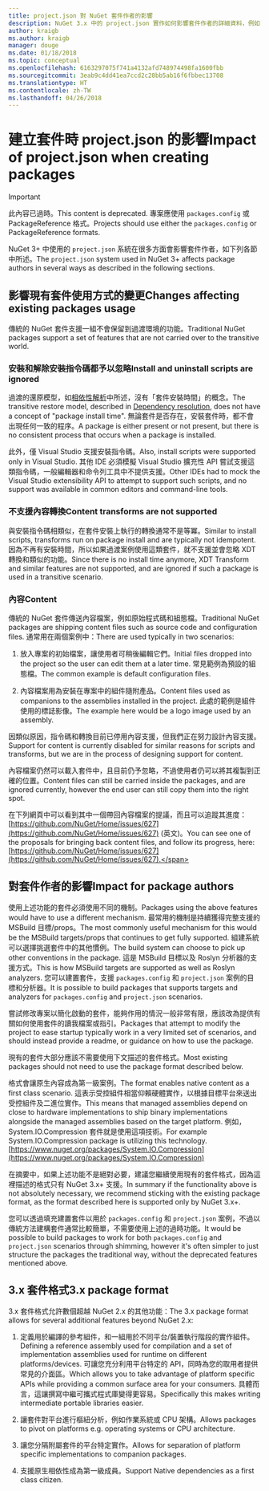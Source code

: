 ```yaml
---
title: project.json 對 NuGet 套件作者的影響
description: NuGet 3.x 中的 project.json 實作如何影響套件作者的詳細資料，例如不支援的功能、內容以及套件格式。
author: kraigb
ms.author: kraigb
manager: douge
ms.date: 01/18/2018
ms.topic: conceptual
ms.openlocfilehash: 6163297075f741a4132afd748974498fa1600fbb
ms.sourcegitcommit: 3eab9c4dd41ea7ccd2c28bb5ab16f6fbbec13708
ms.translationtype: HT
ms.contentlocale: zh-TW
ms.lasthandoff: 04/26/2018
---
```

# <a name="impact-of-projectjson-when-creating-packages"></a><span data-ttu-id="af15f-103">建立套件時 project.json 的影響</span><span class="sxs-lookup"><span data-stu-id="af15f-103">Impact of project.json when creating packages</span></span>

> [!Important]
> <span data-ttu-id="af15f-104">此內容已過時。</span><span class="sxs-lookup"><span data-stu-id="af15f-104">This content is deprecated.</span></span> <span data-ttu-id="af15f-105">專案應使用 `packages.config` 或 PackageReference 格式。</span><span class="sxs-lookup"><span data-stu-id="af15f-105">Projects should use either the `packages.config` or PackageReference formats.</span></span>

<span data-ttu-id="af15f-106">NuGet 3+ 中使用的 `project.json` 系統在很多方面會影響套件作者，如下列各節中所述。</span><span class="sxs-lookup"><span data-stu-id="af15f-106">The `project.json` system used in NuGet 3+ affects package authors in several ways as described in the following sections.</span></span>

## <a name="changes-affecting-existing-packages-usage"></a><span data-ttu-id="af15f-107">影響現有套件使用方式的變更</span><span class="sxs-lookup"><span data-stu-id="af15f-107">Changes affecting existing packages usage</span></span>

<span data-ttu-id="af15f-108">傳統的 NuGet 套件支援一組不會保留到過渡環境的功能。</span><span class="sxs-lookup"><span data-stu-id="af15f-108">Traditional NuGet packages support a set of features that are not carried over to the transitive world.</span></span>

### <a name="install-and-uninstall-scripts-are-ignored"></a><span data-ttu-id="af15f-109">安裝和解除安裝指令碼都予以忽略</span><span class="sxs-lookup"><span data-stu-id="af15f-109">Install and uninstall scripts are ignored</span></span>

<span data-ttu-id="af15f-110">過渡的還原模型，如[相依性解析](../consume-packages/dependency-resolution.md#dependency-resolution-with-packagereference)中所述，沒有「套件安裝時間」的概念。</span><span class="sxs-lookup"><span data-stu-id="af15f-110">The transitive restore model, described in [Dependency resolution](../consume-packages/dependency-resolution.md#dependency-resolution-with-packagereference), does not have a concept of "package install time".</span></span> <span data-ttu-id="af15f-111">無論套件是否存在，安裝套件時，都不會出現任何一致的程序。</span><span class="sxs-lookup"><span data-stu-id="af15f-111">A package is either present or not present, but there is no consistent process that occurs when a package is installed.</span></span>

<span data-ttu-id="af15f-112">此外，僅 Visual Studio 支援安裝指令碼。</span><span class="sxs-lookup"><span data-stu-id="af15f-112">Also, install scripts were supported only in Visual Studio.</span></span> <span data-ttu-id="af15f-113">其他 IDE 必須模擬 Visual Studio 擴充性 API 嘗試支援這類指令碼，一般編輯器和命令列工具中不提供支援。</span><span class="sxs-lookup"><span data-stu-id="af15f-113">Other IDEs had to mock the Visual Studio extensibility API to attempt to support such scripts, and no support was available in common editors and command-line tools.</span></span>

### <a name="content-transforms-are-not-supported"></a><span data-ttu-id="af15f-114">不支援內容轉換</span><span class="sxs-lookup"><span data-stu-id="af15f-114">Content transforms are not supported</span></span>

<span data-ttu-id="af15f-115">與安裝指令碼相類似，在套件安裝上執行的轉換通常不是等冪。</span><span class="sxs-lookup"><span data-stu-id="af15f-115">Similar to install scripts, transforms run on package install and are typically not idempotent.</span></span> <span data-ttu-id="af15f-116">因為不再有安裝時間，所以如果過渡案例使用這類套件，就不支援並會忽略 XDT 轉換和類似的功能。</span><span class="sxs-lookup"><span data-stu-id="af15f-116">Since there is no install time anymore, XDT Transform and similar features are not supported, and are ignored if such a package is used in a transitive scenario.</span></span>

### <a name="content"></a><span data-ttu-id="af15f-117">內容</span><span class="sxs-lookup"><span data-stu-id="af15f-117">Content</span></span>

<span data-ttu-id="af15f-118">傳統的 NuGet 套件傳送內容檔案，例如原始程式碼和組態檔。</span><span class="sxs-lookup"><span data-stu-id="af15f-118">Traditional NuGet packages are shipping content files such as source code and configuration files.</span></span> <span data-ttu-id="af15f-119">通常用在兩個案例中：</span><span class="sxs-lookup"><span data-stu-id="af15f-119">There are used typically in two scenarios:</span></span>

1. <span data-ttu-id="af15f-120">放入專案的初始檔案，讓使用者可稍後編輯它們。</span><span class="sxs-lookup"><span data-stu-id="af15f-120">Initial files dropped into the project so the user can edit them at a later time.</span></span> <span data-ttu-id="af15f-121">常見範例為預設的組態檔。</span><span class="sxs-lookup"><span data-stu-id="af15f-121">The common example is default configuration files.</span></span>

1. <span data-ttu-id="af15f-122">內容檔案用為安裝在專案中的組件隨附產品。</span><span class="sxs-lookup"><span data-stu-id="af15f-122">Content files used as companions to the assemblies installed in the project.</span></span> <span data-ttu-id="af15f-123">此處的範例是組件使用的標誌影像。</span><span class="sxs-lookup"><span data-stu-id="af15f-123">The example here would be a logo image used by an assembly.</span></span>

<span data-ttu-id="af15f-124">因類似原因，指令碼和轉換目前已停用內容支援，但我們正在努力設計內容支援。</span><span class="sxs-lookup"><span data-stu-id="af15f-124">Support for content is currently disabled for similar reasons for scripts and transforms, but we are in the process of designing support for content.</span></span>

<span data-ttu-id="af15f-125">內容檔案仍然可以載入套件中，且目前仍予忽略，不過使用者仍可以將其複製到正確的位置。</span><span class="sxs-lookup"><span data-stu-id="af15f-125">Content files can still be carried inside the packages, and are ignored currently, however the end user can still copy them into the right spot.</span></span>

<span data-ttu-id="af15f-126">在下列網頁中可以看到其中一個帶回內容檔案的提議，而且可以追蹤其進度：[https://github.com/NuGet/Home/issues/627](https://github.com/NuGet/Home/issues/627) \(英文\)。</span><span class="sxs-lookup"><span data-stu-id="af15f-126">You can see one of the proposals for bringing back content files, and follow its progress, here: [https://github.com/NuGet/Home/issues/627](https://github.com/NuGet/Home/issues/627).</span></span>

## <a name="impact-for-package-authors"></a><span data-ttu-id="af15f-127">對套件作者的影響</span><span class="sxs-lookup"><span data-stu-id="af15f-127">Impact for package authors</span></span>

<span data-ttu-id="af15f-128">使用上述功能的套件必須使用不同的機制。</span><span class="sxs-lookup"><span data-stu-id="af15f-128">Packages using the above features would have to use a different mechanism.</span></span> <span data-ttu-id="af15f-129">最常用的機制是持續獲得完整支援的 MSBuild 目標/props。</span><span class="sxs-lookup"><span data-stu-id="af15f-129">The most commonly useful mechanism for this would be the MSBuild targets/props that continues to get fully supported.</span></span> <span data-ttu-id="af15f-130">組建系統可以選擇挑選套件中的其他慣例。</span><span class="sxs-lookup"><span data-stu-id="af15f-130">The build system can choose to pick up other conventions in the package.</span></span> <span data-ttu-id="af15f-131">這是 MSBuild 目標以及 Roslyn 分析器的支援方式。</span><span class="sxs-lookup"><span data-stu-id="af15f-131">This is how MSBuild targets are supported as well as Roslyn analyzers.</span></span> <span data-ttu-id="af15f-132">您可以建置套件，支援 `packages.config` 和 `project.json` 案例的目標和分析器。</span><span class="sxs-lookup"><span data-stu-id="af15f-132">It is possible to build packages that supports targets and analyzers for `packages.config` and `project.json` scenarios.</span></span>

<span data-ttu-id="af15f-133">嘗試修改專案以簡化啟動的套件，能夠作用的情況一般非常有限，應該改為提供有關如何使用套件的讀我檔案或指引。</span><span class="sxs-lookup"><span data-stu-id="af15f-133">Packages that attempt to modify the project to ease startup typically work in a very limited set of scenarios, and should instead provide a readme, or guidance on how to use the package.</span></span>

<span data-ttu-id="af15f-134">現有的套件大部分應該不需要使用下文描述的套件格式。</span><span class="sxs-lookup"><span data-stu-id="af15f-134">Most existing packages should not need to use the package format described below.</span></span>

<span data-ttu-id="af15f-135">格式會讓原生內容成為第一級案例。</span><span class="sxs-lookup"><span data-stu-id="af15f-135">The format enables native content as a first class scenario.</span></span> <span data-ttu-id="af15f-136">這表示受控組件相當仰賴硬體實作，以根據目標平台來送出受控組件及二進位實作。</span><span class="sxs-lookup"><span data-stu-id="af15f-136">This means that managed assemblies depend on close to hardware implementations to ship binary implementations alongside the managed assemblies based on the target platform.</span></span> <span data-ttu-id="af15f-137">例如，System.IO.Compression 套件就是使用這項技術。</span><span class="sxs-lookup"><span data-stu-id="af15f-137">For example System.IO.Compression package is utilizing this technology.</span></span> [https://www.nuget.org/packages/System.IO.Compression](https://www.nuget.org/packages/System.IO.Compression)

<span data-ttu-id="af15f-138">在摘要中，如果上述功能不是絕對必要，建議您繼續使用現有的套件格式，因為這裡描述的格式只有 NuGet 3.x+ 支援。</span><span class="sxs-lookup"><span data-stu-id="af15f-138">In summary if the functionality above is not absolutely necessary, we recommend sticking with the existing package format, as the format described here is supported only by NuGet 3.x+.</span></span>

<span data-ttu-id="af15f-139">您可以透過填充建置套件以用於 `packages.config` 和 `project.json` 案例，不過以傳統方法建構套件通常比較簡單，不需要使用上述的過時功能。</span><span class="sxs-lookup"><span data-stu-id="af15f-139">It would be possible to build packages to work for both `packages.config` and `project.json` scenarios through shimming, however it's often simpler to just structure the packages the traditional way, without the deprecated features mentioned above.</span></span>

## <a name="3x-package-format"></a><span data-ttu-id="af15f-140">3.x 套件格式</span><span class="sxs-lookup"><span data-stu-id="af15f-140">3.x package format</span></span>

<span data-ttu-id="af15f-141">3.x 套件格式允許數個超越 NuGet 2.x 的其他功能：</span><span class="sxs-lookup"><span data-stu-id="af15f-141">The 3.x package format allows for several additional features beyond NuGet 2.x:</span></span>

1. <span data-ttu-id="af15f-142">定義用於編譯的參考組件，和一組用於不同平台/裝置執行階段的實作組件。</span><span class="sxs-lookup"><span data-stu-id="af15f-142">Defining a reference assembly used for compilation and a set of implementation assemblies used for runtime on different platforms/devices.</span></span> <span data-ttu-id="af15f-143">可讓您充分利用平台特定的 API，同時為您的取用者提供常見的介面區。</span><span class="sxs-lookup"><span data-stu-id="af15f-143">Which allows you to take advantage of platform specific APIs while providing a common surface area for your consumers.</span></span> <span data-ttu-id="af15f-144">具體而言，這讓撰寫中繼可攜式程式庫變得更容易。</span><span class="sxs-lookup"><span data-stu-id="af15f-144">Specifically this makes writing intermediate portable libraries easier.</span></span>

1. <span data-ttu-id="af15f-145">讓套件對平台進行樞紐分析，例如作業系統或 CPU 架構。</span><span class="sxs-lookup"><span data-stu-id="af15f-145">Allows packages to pivot on platforms e.g. operating systems or CPU architecture.</span></span>

1. <span data-ttu-id="af15f-146">讓您分隔附屬套件的平台特定實作。</span><span class="sxs-lookup"><span data-stu-id="af15f-146">Allows for separation of platform specific implementations to companion packages.</span></span>

1. <span data-ttu-id="af15f-147">支援原生相依性成為第一級成員。</span><span class="sxs-lookup"><span data-stu-id="af15f-147">Support Native dependencies as a first class citizen.</span></span>
